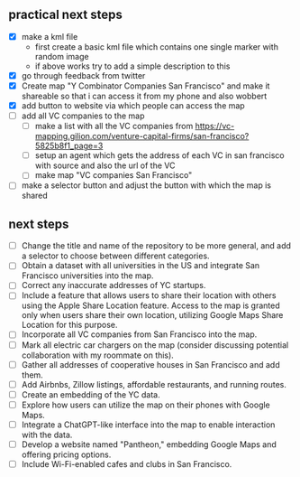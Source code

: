 ## practical next steps

- [x] make a kml file 
    - first create a basic kml file which contains one single marker with random image
    - if above works try to add a simple description to this 
- [x] go through feedback from twitter 
- [x] Create map "Y Combinator Companies San Francisco" and make it shareable so that i can access it from my phone and also wobbert
- [x] add button to website via which people can access the map
- [ ] add all VC companies to the map
    - [ ] make a list with all the VC companies from https://vc-mapping.gilion.com/venture-capital-firms/san-francisco?5825b8f1_page=3 
    - [ ] setup an agent which gets the address of each VC in san francisco with source and also the url of the VC
    - [ ] make map "VC companies San Francisco"
- [ ] make a selector button and adjust the button with which the map is shared 

## next steps

- [ ] Change the title and name of the repository to be more general, and add a selector to choose between different categories.
- [ ] Obtain a dataset with all universities in the US and integrate San Francisco universities into the map.
- [ ] Correct any inaccurate addresses of YC startups.
- [ ] Include a feature that allows users to share their location with others using the Apple Share Location feature. Access to the map is granted only when users share their own location, utilizing Google Maps Share Location for this purpose.
- [ ] Incorporate all VC companies from San Francisco into the map.
- [ ] Mark all electric car chargers on the map (consider discussing potential collaboration with my roommate on this).
- [ ] Gather all addresses of cooperative houses in San Francisco and add them.
- [ ] Add Airbnbs, Zillow listings, affordable restaurants, and running routes.
- [ ] Create an embedding of the YC data.
- [ ] Explore how users can utilize the map on their phones with Google Maps.
- [ ] Integrate a ChatGPT-like interface into the map to enable interaction with the data.
- [ ] Develop a website named "Pantheon," embedding Google Maps and offering pricing options.
- [ ] Include Wi-Fi-enabled cafes and clubs in San Francisco.